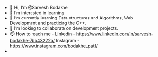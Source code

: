 - 👋 Hi, I’m @Sarvesh Bodakhe
- 👀 I’m interested in learning
- 🌱 I’m currently learning Data structures and Algorithms, Web Development and practicing the C++.
- 💞️ I’m looking to collaborate on development projects.
- 📫 How to reach me - Linkedin - https://www.linkedin.com/in/sarvesh-bodakhe-7bb43222a/ Instagram - https://www.instagram.com/bodakhe_patil/
- 

<!---
SarveshBodakhe/SarveshBodakhe is a ✨ special ✨ repository because its `README.md` (this file) appears on your GitHub profile.
You can click the Preview link to take a look at your changes.
--->

